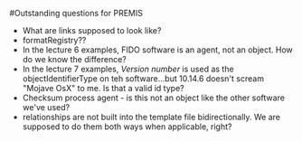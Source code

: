 #Outstanding questions for PREMIS 

* What are links supposed to look like?
* formatRegistry??
* In the lecture 6 examples, FIDO software is an agent, not an object. How do we know the difference?
* In the lecture 7 examples, _Version number_ is used as the objectIdentifierType on teh software...but 10.14.6 doesn't scream "Mojave OsX" to me. Is that a valid id type?
* Checksum process agent - is this not an object like the other software we've used?
* relationships are not built into the template file bidirectionally. We are supposed to do them both ways when applicable, right?
